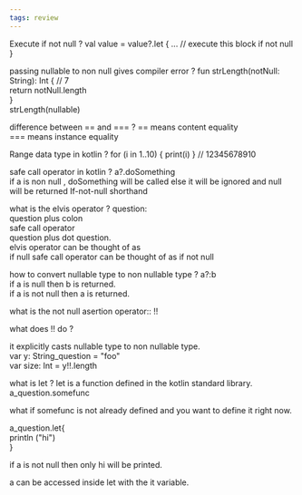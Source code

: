 ```yaml
---
tags: review
---
```


Execute if not null
?
val value = value?.let { ... // execute this block if not null }

passing nullable to non null gives compiler error
?
fun strLength(notNull: String): Int { // 7  
return notNull.length  
}  
strLength(nullable)

difference between == and ===
?
== means content equality  
=== means instance equality
<!--SR:!2023-08-13,4,270-->

Range data type in kotlin
?
for (i in 1..10) { print(i) } // 12345678910

safe call operator in kotlin
?
a?.doSomething  
if a is non null , doSomething will be called else it will be ignored and null will be returned
If-not-null shorthand

what is the elvis operator
?
question:  
question plus colon  
safe call operator  
question plus dot question.  
elvis operator can be thought of as  
if  null 
safe call operator can be thought of as 
if not null

how to convert nullable type to non nullable type
?
a?:b  
if a is null then b is returned.  
if a is not null then a is returned.

what is the not null asertion operator:: !!

what does !! do 
?

it explicitly casts nullable type to non nullable type.  
var y: String_question = "foo"  
var size: Int = y!!.length

what is let
?
let is a function defined in the kotlin standard library.  
a_question.somefunc  
  
what if somefunc is not already defined and you want to define it right now.  
  
a_question.let{  
println ("hi")  
}  
  
if a is not null then only hi will be printed.  
  
a can be accessed inside let with the it variable.





